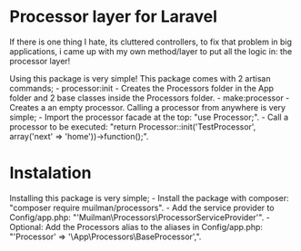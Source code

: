 # Processor layer for Laravel
If there is one thing I hate, its cluttered controllers, to fix that problem in big applications, i came up with my own method/layer to put all the logic in: the processor layer!

Using this package is very simple!
	This package comes with 2 artisan commands;
		- processor:init - Creates the Processors folder in the App folder and 2 base classes inside the Processors folder.
		- make:processor - Creates a an empty processor.
	Calling a processor from anywhere is very simple;
		- Import the processor facade at the top: "use Processor;".
		- Call a processor to be executed: "return Processor::init('TestProcessor', array('next' => 'home'))->function();".

# Instalation
Installing this package is very simple;
	- Install the package with composer: "composer require muilman/processors".
	- Add the service provider to Config/app.php: "'Muilman\Processors\ProcessorServiceProvider'".
	- Optional: Add the Processors alias to the aliases in Config/app.php: "'Processor' => '\App\Processors\BaseProcessor',".